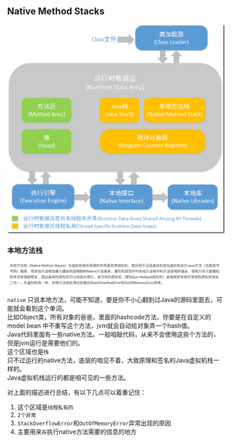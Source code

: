 ## Native Method Stacks
  
![参考图片](_images/运行时数据区域--0--总述.png "参考图片")  
  

  
### 本地方法栈
![本地方法栈](_images/运行时数据区域--3--本地方法栈.png "本地方法栈")  
  
`native`  只说本地方法，可能不知道，要是你不小心翻到过Java的源码里面去，可能就会看到这个单词。  
比如Object类，所有对象的爸爸，里面的hashcode方法，你要是在自定义的model bean 中不重写这个方法，jvm就会自动给对象弄一个hash值。  
Java代码里面有一些native方法。一般咱敲代码，从来不会使用这些个方法的，但是jvm运行是需要他们的。  
这个区域也是`栈`  
只不过运行的native方法，底层的咱见不着，大致原理和签名的Java虚拟机栈一样的。  
Java虚拟机栈运行的都是咱可见的一些方法。    

对上面的描述进行总结，有以下几点可以着重记住： 
1. 这个区域是`线程私有的`  
2. `2个异常`  
3. `StackOverflowError`和`OutOfMemoryError`异常出现的原因   
4. 主要用来`存`执行native方法需要的信息的地方  
